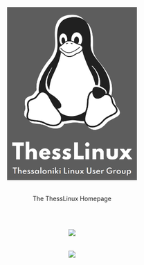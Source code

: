 <div align="center">
  <img src="./thesslinux.png" width="300px">
  <br>
  <br>
  <p>The ThessLinux Homepage</p>
</div>


[//]: # (Free Software)
<div align="center">
  <br>
  <br>

  <a href="https://en.wikipedia.org/wiki/Linux"><img src="https://upload.wikimedia.org/wikipedia/commons/thumb/f/f9/Made_with_Linux.png/240px-Made_with_Linux.png"></a>
</div>
<br>                                                      
<div align="center">
  <a href="https://endsoftwarepatents.org/innovating-without-patents"><img style="height: 90px;" src="https://static.fsf.org/nosvn/esp/logos/innovating-without-patents.svg"></a>
</div>
